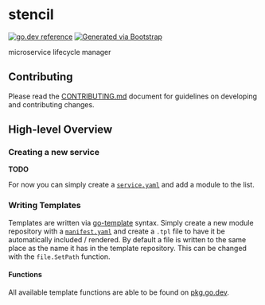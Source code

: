 # stencil

[![go.dev reference](https://img.shields.io/badge/go.dev-reference-007d9c?logo=go&logoColor=white)](https://pkg.go.dev/github.com/getoutreach/stencil)
[![Generated via Bootstrap](https://img.shields.io/badge/Outreach-Bootstrap-%235951ff)](https://github.com/getoutreach/bootstrap)

microservice lifecycle manager

## Contributing

Please read the [CONTRIBUTING.md](CONTRIBUTING.md) document for guidelines on developing and contributing changes.

## High-level Overview

<!--- Block(overview) -->

### Creating a new service

**TODO**

For now you can simply create a [`service.yaml`](https://github.com/getoutreach/stencil/blob/main/pkg/configuration/configuration.go#L33) and add a module to the list.

### Writing Templates

Templates are written via [go-template](https://pkg.go.dev/text/template) syntax. Simply create a new module repository with a [`manifest.yaml`](https://github.com/getoutreach/stencil/blob/main/pkg/configuration/configuration.go#L61) and create a `.tpl` file to have it be automatically included / rendered. By default a file is written to the same place as the name it has in the template repository. This can be changed with the `file.SetPath` function.

#### Functions

All available template functions are able to be found on [pkg.go.dev](https://pkg.go.dev/github.com/getoutreach/stencil/pkg/functions).

<!--- EndBlock(overview) -->
